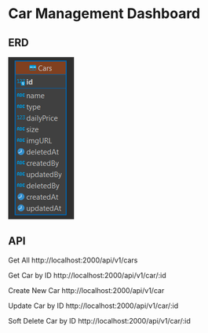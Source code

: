 # Car Management Dashboard

## ERD

![alt text](https://raw.githubusercontent.com/akmalariq/Binar-Weekly-Challenges/main/challenge-05/ERD_challenge_05.PNG)

## API

Get All
http://localhost:2000/api/v1/cars

Get Car by ID
http://localhost:2000/api/v1/car/:id

Create New Car
http://localhost:2000/api/v1/car

Update Car by ID
http://localhost:2000/api/v1/car/:id

Soft Delete Car by ID
http://localhost:2000/api/v1/car/:id
